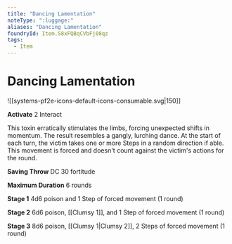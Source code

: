 ```yaml
---
title: "Dancing Lamentation"
noteType: ":luggage:"
aliases: "Dancing Lamentation"
foundryId: Item.S8xFQBqCVbFj08qz
tags:
  - Item
---
```


# Dancing Lamentation
![[systems-pf2e-icons-default-icons-consumable.svg|150]]

**Activate** 2 Interact

This toxin erratically stimulates the limbs, forcing unexpected shifts in momentum. The result resembles a gangly, lurching dance. At the start of each turn, the victim takes one or more Steps in a random direction if able. This movement is forced and doesn't count against the victim's actions for the round.

**Saving Throw** DC 30 fortitude

**Maximum Duration** 6 rounds

**Stage 1** 4d6 poison and 1 Step of forced movement (1 round)

**Stage 2** 6d6 poison, [[Clumsy 1]], and 1 Step of forced movement (1 round)

**Stage 3** 8d6 poison, [[Clumsy 1|Clumsy 2]], 2 Steps of forced movement (1 round)
